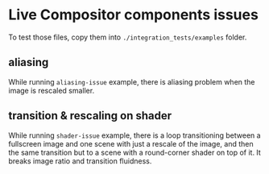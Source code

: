 # Live Compositor components issues
To test those files, copy them into `./integration_tests/examples` folder.

## aliasing
While running `aliasing-issue` example, there is aliasing problem when the image is rescaled smaller.

## transition & rescaling on shader
While running `shader-issue` example, there is a loop transitioning between a fullscreen image and one scene with just a rescale of the image, and then the same transition but to a scene with a round-corner shader on top of it. It breaks image ratio and transition fluidness. 
